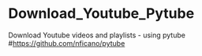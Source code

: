 # Download_Youtube_Pytube
Download Youtube videos and playlists - using pytube  #https://github.com/nficano/pytube
